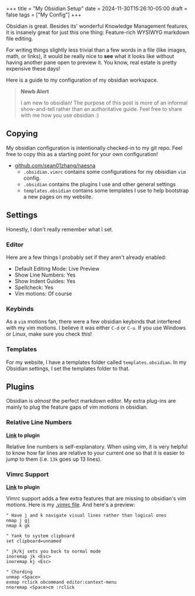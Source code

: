 +++
title = "My Obsidian Setup"
date = 2024-11-30T15:26:10-05:00
draft = false
tags = ["My Config"]
+++

Obsidian is great. Besides its' wonderful Knowledge Management features, it is insanely great for just this one thing: Feature-rich WYSIWYG markdown file editing.

For writing things slightly less trivial than a few words in a file (like images, math, or links), it would be really nice to **see** what it looks like without having another pane open to preview it. You know, real estate is pretty expensive these days!

Here is a guide to my configuration of my obsidian workspace.

> **Newb Alert**
> 
> I am new to obsidian! The purpose of this post is more of an informal show-and-tell rather than an authoritative guide. Feel free to share with me how you use obsidian :)

## Copying

My obsidian configuration is intentionally checked-in to my git repo. Feel free to copy this as a starting point for your own configuration!

- [github.com/sean01zhang/naesna](https://github.com/sean01zhang/naesna/tree/main)
	- `.obsidian.vimrc` contains some configurations for my obisidian `vim` config.
	- `.obsidian` contains the plugins I use and other general settings
	- `templates.obsidian` contains some templates I use to help bootstrap a new pages on my website.

## Settings

Honestly, I don't really remember what I set. 
### Editor

Here are a few things I probably set if they aren't already enabled:

- Default Editing Mode: Live Preview
- Show Line Numbers: Yes
- Show Indent Guides: Yes
- Spellcheck: Yes
- Vim motions: Of course

### Keybinds

As a `vim` motions fan, there were a few obsidian keybinds that interfered with my vim motions. I believe it was either `C-d` or `C-u`. If you use Windows or Linux, make sure you check this!

### Templates

For my website, I have a templates folder called `templates.obsidian`. In my Obsidian settings, I set the templates folder to that.

## Plugins

Obsidian is *almost* the perfect markdown editor. My extra plug-ins are mainly to plug the feature gaps of vim motions in obsidian.

### Relative Line Numbers

**[Link](obsidian://show-plugin?id=obsidian-relative-line-numbers) to plugin**

Relative line numbers is self-explanatory. When using vim, it is very helpful to know how far lines are relative to your current one so that it is easier to jump to them (i.e. `13k` goes up 13 lines).
### Vimrc Support

**[Link](obsidian://show-plugin?id=obsidian-vimrc-support) to plugin**

Vimrc support adds a few extra features that are missing to obsidian's vim motions. Here is my [.vimrc file](https://github.com/sean01zhang/naesna/blob/main/.obsidian.vimrc). And here's a preview:

```vimrc
" Have j and k navigate visual lines rather than logical ones
nmap j gj
nmap k gk

" Yank to system clipboard
set clipboard=unnamed

" jk/kj sets you back to normal mode
inoremap jk <Esc>
inoremap kj <Esc>

" Chording
unmap <Space>
exmap rclick obcommand editor:context-menu
nnoremap <Space>cm :rclick
```

